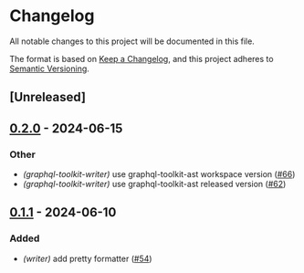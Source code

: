 # Changelog
All notable changes to this project will be documented in this file.

The format is based on [Keep a Changelog](https://keepachangelog.com/en/1.0.0/),
and this project adheres to [Semantic Versioning](https://semver.org/spec/v2.0.0.html).

## [Unreleased]

## [0.2.0](https://github.com/LNSD/graphql-toolkit/compare/graphql-toolkit-writer-v0.1.1...graphql-toolkit-writer-v0.2.0) - 2024-06-15

### Other
- *(graphql-toolkit-writer)* use graphql-toolkit-ast workspace version ([#66](https://github.com/LNSD/graphql-toolkit/pull/66))
- *(graphql-toolkit-writer)* use graphql-toolkit-ast released version ([#62](https://github.com/LNSD/graphql-toolkit/pull/62))

## [0.1.1](https://github.com/LNSD/graphql-toolkit/compare/graphql-toolkit-writer-v0.1.0...graphql-toolkit-writer-v0.1.1) - 2024-06-10

### Added
- *(writer)* add pretty formatter ([#54](https://github.com/LNSD/graphql-toolkit/pull/54))
